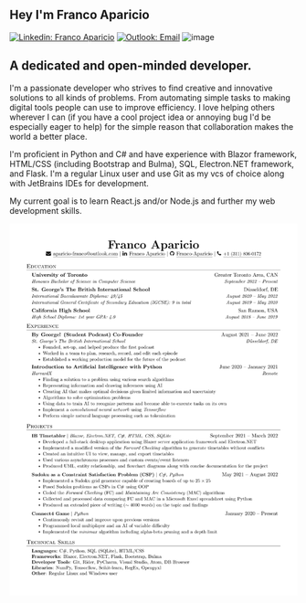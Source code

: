 ## Hey I'm Franco Aparicio
[![Linkedin: Franco Aparicio](https://img.shields.io/badge/Franco_Aparicio-0077B5?style=flat&logo=linkedin&logoColor=white&link=https://www.linkedin.com/in/franco-aparicio1103)](https://www.linkedin.com/in/franco-aparicio1103/)
[![Outlook: Email](https://img.shields.io/badge/aparicio--franco@outlook.com-0078D4?style=flat&logo=microsoft-outlook&logoColor=white&link=mailto:aparicio-franco@outlook.com)](mailto:aparicio-franco@outlook.com)
![image](https://user-images.githubusercontent.com/107973682/193328481-ae8df1c0-6b4a-4ec1-a40c-7772502e8f95.png)


## A dedicated and open-minded developer.

I'm a passionate developer who strives to find creative and innovative solutions to all kinds of problems. From automating simple tasks to making digital tools people can use to improve efficiency. I love helping others wherever I can (if you have a cool project idea or annoying bug I'd be especially eager to help) for the simple reason that collaboration makes the world a better place. 

I'm proficient in Python and C# and have experience with Blazor framework, HTML/CSS (including Bootstrap and Bulma), SQL, Electron.NET framework, and Flask. I'm a regular Linux user and use Git as my vcs of choice along with JetBrains IDEs for development. 

My current goal is to learn React.js and/or Node.js and further my web development skills.

[![Resume](https://github.com/Franco-Aparicio/Franco-Aparicio/raw/main/resume.png)](https://github.com/Franco-Aparicio/Franco-Aparicio/raw/main/Franco_Aparicio_Resume.pdf)
